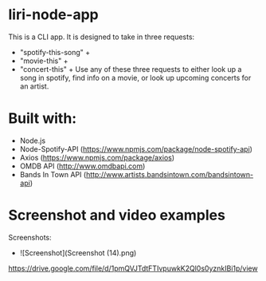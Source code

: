 # liri-node-app

This is a CLI app. It is designed to take in three requests: 
- "spotify-this-song" + <song-name> 
- "movie-this" + <movie-name>
- "concert-this" + <artist-name>
Use any of these three requests to either look up a song in spotify, find info on a movie, or look up upcoming concerts for an artist.

# Built with:
- Node.js
- Node-Spotify-API (https://www.npmjs.com/package/node-spotify-api)
- Axios (https://www.npmjs.com/package/axios)
- OMDB API (http://www.omdbapi.com)
- Bands In Town API (http://www.artists.bandsintown.com/bandsintown-api)

# Screenshot and video examples
Screenshots:
- ![Screenshot](Screenshot (14).png)
 
 
 
https://drive.google.com/file/d/1pmQVJTdtFTIvpuwkK2Ql0s0yznkIBi1p/view